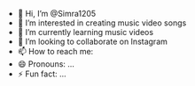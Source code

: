 - 👋 Hi, I’m @Simra1205
- 👀 I’m interested in creating music video songs
- 🌱 I’m currently learning music videos
- 💞️ I’m looking to collaborate on Instagram 
- 📫 How to reach me: 
- 😄 Pronouns: ...
- ⚡ Fun fact: ...

<!---
Simra1205/Simra1205 is a ✨ special ✨ repository because its `README.md` (this file) appears on your GitHub profile.
You can click the Preview link to take a look at your changes.
--->
